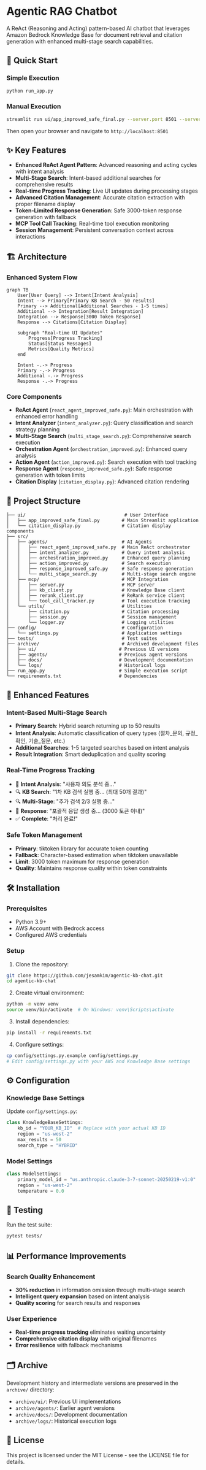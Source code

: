 # Agentic RAG Chatbot

A ReAct (Reasoning and Acting) pattern-based AI chatbot that leverages Amazon Bedrock Knowledge Base for document retrieval and citation generation with enhanced multi-stage search capabilities.

## 🚀 Quick Start

### Simple Execution
```bash
python run_app.py
```

### Manual Execution
```bash
streamlit run ui/app_improved_safe_final.py --server.port 8501 --server.address 0.0.0.0
```

Then open your browser and navigate to `http://localhost:8501`

## ✨ Key Features

- **Enhanced ReAct Agent Pattern**: Advanced reasoning and acting cycles with intent analysis
- **Multi-Stage Search**: Intent-based additional searches for comprehensive results
- **Real-time Progress Tracking**: Live UI updates during processing stages
- **Advanced Citation Management**: Accurate citation extraction with proper filename display
- **Token-Limited Response Generation**: Safe 3000-token response generation with fallback
- **MCP Tool Call Tracking**: Real-time tool execution monitoring
- **Session Management**: Persistent conversation context across interactions

## 🏗️ Architecture

### Enhanced System Flow

```mermaid
graph TB
    User[User Query] --> Intent[Intent Analysis]
    Intent --> Primary[Primary KB Search - 50 results]
    Primary --> Additional[Additional Searches - 1-5 times]
    Additional --> Integration[Result Integration]
    Integration --> Response[3000 Token Response]
    Response --> Citations[Citation Display]
    
    subgraph "Real-time UI Updates"
        Progress[Progress Tracking]
        Status[Status Messages]
        Metrics[Quality Metrics]
    end
    
    Intent -.-> Progress
    Primary -.-> Progress
    Additional -.-> Progress
    Response -.-> Progress
```

### Core Components

- **ReAct Agent** (`react_agent_improved_safe.py`): Main orchestration with enhanced error handling
- **Intent Analyzer** (`intent_analyzer.py`): Query classification and search strategy planning
- **Multi-Stage Search** (`multi_stage_search.py`): Comprehensive search execution
- **Orchestration Agent** (`orchestration_improved.py`): Enhanced query analysis
- **Action Agent** (`action_improved.py`): Search execution with tool tracking
- **Response Agent** (`response_improved_safe.py`): Safe response generation with token limits
- **Citation Display** (`citation_display.py`): Advanced citation rendering

## 📁 Project Structure

```
├── ui/                                    # User Interface
│   ├── app_improved_safe_final.py        # Main Streamlit application
│   └── citation_display.py               # Citation display components
├── src/
│   ├── agents/                           # AI Agents
│   │   ├── react_agent_improved_safe.py  # Main ReAct orchestrator
│   │   ├── intent_analyzer.py            # Query intent analysis
│   │   ├── orchestration_improved.py     # Enhanced query planning
│   │   ├── action_improved.py            # Search execution
│   │   ├── response_improved_safe.py     # Safe response generation
│   │   └── multi_stage_search.py         # Multi-stage search engine
│   ├── mcp/                              # MCP Integration
│   │   ├── server.py                     # MCP server
│   │   ├── kb_client.py                  # Knowledge Base client
│   │   ├── rerank_client.py              # ReRank service client
│   │   └── tool_call_tracker.py          # Tool execution tracking
│   └── utils/                            # Utilities
│       ├── citation.py                   # Citation processing
│       ├── session.py                    # Session management
│       └── logger.py                     # Logging utilities
├── config/                               # Configuration
│   └── settings.py                       # Application settings
├── tests/                                # Test suites
├── archive/                              # Archived development files
│   ├── ui/                              # Previous UI versions
│   ├── agents/                          # Previous agent versions
│   ├── docs/                            # Development documentation
│   └── logs/                            # Historical logs
├── run_app.py                           # Simple execution script
└── requirements.txt                     # Dependencies
```

## 🔧 Enhanced Features

### Intent-Based Multi-Stage Search
- **Primary Search**: Hybrid search returning up to 50 results
- **Intent Analysis**: Automatic classification of query types (절차_문의, 규정_확인, 기술_질문, etc.)
- **Additional Searches**: 1-5 targeted searches based on intent analysis
- **Result Integration**: Smart deduplication and quality scoring

### Real-Time Progress Tracking
- 🧠 **Intent Analysis**: "사용자 의도 분석 중..."
- 🔍 **KB Search**: "1차 KB 검색 실행 중... (최대 50개 결과)"
- 🔍 **Multi-Stage**: "추가 검색 2/3 실행 중..."
- 📝 **Response**: "포괄적 응답 생성 중... (3000 토큰 이내)"
- ✅ **Complete**: "처리 완료!"

### Safe Token Management
- **Primary**: tiktoken library for accurate token counting
- **Fallback**: Character-based estimation when tiktoken unavailable
- **Limit**: 3000 token maximum for response generation
- **Quality**: Maintains response quality within token constraints

## 🛠️ Installation

### Prerequisites
- Python 3.9+
- AWS Account with Bedrock access
- Configured AWS credentials

### Setup
1. Clone the repository:
```bash
git clone https://github.com/jesamkim/agentic-kb-chat.git
cd agentic-kb-chat
```

2. Create virtual environment:
```bash
python -m venv venv
source venv/bin/activate  # On Windows: venv\Scripts\activate
```

3. Install dependencies:
```bash
pip install -r requirements.txt
```

4. Configure settings:
```bash
cp config/settings.py.example config/settings.py
# Edit config/settings.py with your AWS and Knowledge Base settings
```

## ⚙️ Configuration

### Knowledge Base Settings
Update `config/settings.py`:

```python
class KnowledgeBaseSettings:
    kb_id = "YOUR_KB_ID"  # Replace with your actual KB ID
    region = "us-west-2"
    max_results = 50
    search_type = "HYBRID"
```

### Model Settings
```python
class ModelSettings:
    primary_model_id = "us.anthropic.claude-3-7-sonnet-20250219-v1:0"
    region = "us-west-2"
    temperature = 0.0
```

## 🧪 Testing

Run the test suite:
```bash
pytest tests/
```

## 📊 Performance Improvements

### Search Quality Enhancement
- **30% reduction** in information omission through multi-stage search
- **Intelligent query expansion** based on intent analysis
- **Quality scoring** for search results and responses

### User Experience
- **Real-time progress tracking** eliminates waiting uncertainty
- **Comprehensive citation display** with original filenames
- **Error resilience** with fallback mechanisms

## 🗂️ Archive

Development history and intermediate versions are preserved in the `archive/` directory:
- `archive/ui/`: Previous UI implementations
- `archive/agents/`: Earlier agent versions
- `archive/docs/`: Development documentation
- `archive/logs/`: Historical execution logs


## 📄 License

This project is licensed under the MIT License - see the LICENSE file for details.